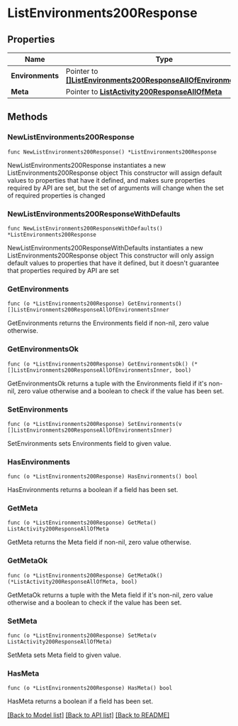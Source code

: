 # ListEnvironments200Response

## Properties

Name | Type | Description | Notes
------------ | ------------- | ------------- | -------------
**Environments** | Pointer to [**[]ListEnvironments200ResponseAllOfEnvironmentsInner**](ListEnvironments200ResponseAllOfEnvironmentsInner.md) |  | [optional] 
**Meta** | Pointer to [**ListActivity200ResponseAllOfMeta**](ListActivity200ResponseAllOfMeta.md) |  | [optional] 

## Methods

### NewListEnvironments200Response

`func NewListEnvironments200Response() *ListEnvironments200Response`

NewListEnvironments200Response instantiates a new ListEnvironments200Response object
This constructor will assign default values to properties that have it defined,
and makes sure properties required by API are set, but the set of arguments
will change when the set of required properties is changed

### NewListEnvironments200ResponseWithDefaults

`func NewListEnvironments200ResponseWithDefaults() *ListEnvironments200Response`

NewListEnvironments200ResponseWithDefaults instantiates a new ListEnvironments200Response object
This constructor will only assign default values to properties that have it defined,
but it doesn't guarantee that properties required by API are set

### GetEnvironments

`func (o *ListEnvironments200Response) GetEnvironments() []ListEnvironments200ResponseAllOfEnvironmentsInner`

GetEnvironments returns the Environments field if non-nil, zero value otherwise.

### GetEnvironmentsOk

`func (o *ListEnvironments200Response) GetEnvironmentsOk() (*[]ListEnvironments200ResponseAllOfEnvironmentsInner, bool)`

GetEnvironmentsOk returns a tuple with the Environments field if it's non-nil, zero value otherwise
and a boolean to check if the value has been set.

### SetEnvironments

`func (o *ListEnvironments200Response) SetEnvironments(v []ListEnvironments200ResponseAllOfEnvironmentsInner)`

SetEnvironments sets Environments field to given value.

### HasEnvironments

`func (o *ListEnvironments200Response) HasEnvironments() bool`

HasEnvironments returns a boolean if a field has been set.

### GetMeta

`func (o *ListEnvironments200Response) GetMeta() ListActivity200ResponseAllOfMeta`

GetMeta returns the Meta field if non-nil, zero value otherwise.

### GetMetaOk

`func (o *ListEnvironments200Response) GetMetaOk() (*ListActivity200ResponseAllOfMeta, bool)`

GetMetaOk returns a tuple with the Meta field if it's non-nil, zero value otherwise
and a boolean to check if the value has been set.

### SetMeta

`func (o *ListEnvironments200Response) SetMeta(v ListActivity200ResponseAllOfMeta)`

SetMeta sets Meta field to given value.

### HasMeta

`func (o *ListEnvironments200Response) HasMeta() bool`

HasMeta returns a boolean if a field has been set.


[[Back to Model list]](../README.md#documentation-for-models) [[Back to API list]](../README.md#documentation-for-api-endpoints) [[Back to README]](../README.md)


